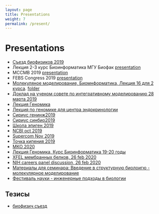 ```yaml
---
layout: page
title: Presentations
weight: 7
permalink: /present/
---
```


# Presentations
- [Съезд биофизиков 2019](https://www.dropbox.com/s/5ah9d1ij4p1tzgx/shaytan_biophys_2019.pptx?dl=0)
- Лекция 2-3 курс Биоинформатика МГУ Биофак [presentation](https://www.dropbox.com/s/18fri9qonbq9nbf/lecture2-3.pptx?dl=0)
- MCCMB 2019 [presentation](https://www.dropbox.com/s/q7wjs4sl6268owv/shaytan_mccmb_2019.pptx?dl=0)
- FEBS Congress 2019 [presentation](https://www.dropbox.com/s/usavbspa0ru9hfs/shaytan_febs_new.pptx?dl=0)
- [Молекуляное моделирование, Биомнформатика, Лекция 16 для 2 курса](https://www.dropbox.com/s/71azg4j9hw8mpo4/Lecture16.ppt?dl=0). [folder](https://www.dropbox.com/sh/owb01q5b7bvbj7j/AADgLcaNbqgDtyZYay6X0OHQa?dl=0)
- [Доклад на ученом совете по интегративному моделированию 28 марта 2019](https://www.dropbox.com/s/n2pqwvxod7hfkzm/shaytan_uchsovet_28march.pptx?dl=0)
- [Лекция Геномика](https://www.dropbox.com/s/yg01kygxytsdnq4/2018-19_lecture22_genomics.pptx?dl=0)
- [Лекция по геномике для центра эндокринологии](https://www.dropbox.com/s/tt0xo8grj6q5wnr/genomic_data.pptx?dl=0)
- [Сириус генинж2019](https://www.dropbox.com/s/ttwbnemxbjd8dhd/GenEng_Lecture_SiriusFeb2019.pptx?dl=0)
- [Сириус синбио2019](https://www.dropbox.com/s/89ewowk3809zs7n/SynBio_Lecture_SiriusFeb2019.pptx?dl=0)
- [Школа эпиген 2019](https://www.dropbox.com/s/d0bf7c4kibh2oh1/shaytan_epigen_school_2019.pptx?dl=0)
- [NCBI oct 2019](https://www.dropbox.com/s/gxd4zg640x4nxz8/shaytan_2019.pptx?dl=0)
- [Supercom Nov 2019](https://www.dropbox.com/s/waqdl5gs27lttxf/shaytan_supercomp_2019.pptx?dl=0)
- [Точка кипения 2019](https://www.dropbox.com/s/56ozzzmhry1km42/shaytan.pptx?dl=0)
- [МКО 2020](https://www.dropbox.com/s/jlch7zh55n76g6f/shaytan_2020.pptx?dl=0)
- [Лекция Геномика, Курс Биоинформатика 19-20 годы](https://www.dropbox.com/s/jl6ouppao2h9sbg/2019-20_lecture16_genomics.pptx?dl=0)
- [XFEL мембранных белков, 26 feb 2020](https://www.dropbox.com/s/q1opvphqeo3hj73/serial_membr_xfel.pptx?dl=0)
- [NIH careers panel discussion, 26 feb 2020](https://www.dropbox.com/s/ido9fvr0qwvunop/shaytan_2020.pptx?dl=0)
- [Материалы для семинара: Введение в структурную биолоигю - молекулярное моделирование](https://www.dropbox.com/sh/owb01q5b7bvbj7j/AADgLcaNbqgDtyZYay6X0OHQa?dl=0)
- [Фестиваль науки - инженерные подходы в биологии](https://www.dropbox.com/s/ew90zhv4erp31v9/Shaytan_v2.pptx?dl=0)


## Тезисы
- [биофизич съезд](https://drive.google.com/file/d/1Sbvq-0tKhdbXvu4f_WldkGYGgihVN08g/view?usp=sharing)
